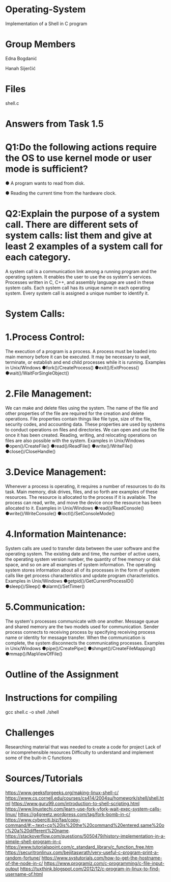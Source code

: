 # Operating-System
Implementation of a Shell in C program
# Group Members
Edna Bogdanić

Hanah Sijerčić
# Files
shell.c
# Answers from Task 1.5
# Q1:Do the following actions require the OS to use kernel mode or user mode is sufficient?
● A program wants to read from disk.

● Reading the current time from the hardware clock.
# Q2:Explain the purpose of a system call. There are different sets of system calls: list them and give at least 2 examples of a system call for each category.
A system call is a communication link among a running program and the operating system. It enables the user to use the os system's services. Processes written in C, C++, and assembly language are used in these system calls. Each system call has its unique name in each operating system. Every system call is assigned a unique number to identify it.
# System Calls:
# 1.Process Control: 
The execution of a program is a process. A process must be loaded into main memory before it can be executed. It may be necessary to wait, terminate, or establish and end child processes while it is running.
Examples in Unix/Windows
●fork()/CreateProcess()
●exit()/ExitProcess()
●wait()/WaitForSingleObject()
# 2.File Management: 
We can make and delete files using the system. The name of the file and other properties of the file are required for the creation and delete operations. File properties contain things like file type, size of the file, security codes, and accounting data. These properties are used by systems to conduct operations on files and directories. We can open and use the file once it has been created. Reading, writing, and relocating operations on files are also possible with the system.
Examples in Unix/Windows
●open()/CreateFile()
●read()/ReadFile()
●write()/WriteFile()
●close()/CloseHandle()
# 3.Device Management: 
Whenever a process is operating, it requires a number of resources to do its task. Main memory, disk drives, files, and so forth are examples of these resources. The resource is allocated to the process if it is available. The process can read, write, and move the device once the resource has been allocated to it.
Examples in Unix/Windows
●read()/ReadConsole()
●write()/WriteConsole()
●ioctl()/SetConsoleMode()
# 4.Information Maintenance: 
System calls are used to transfer data between the user software and the operating system. The existing date and time, the number of active users, the operating system version number, the quantity of free memory or disk space, and so on are all examples of system information. The operating system stores information about all of its processes in the form of system calls like get process characteristics and update program characteristics.
Examples in Unix/Windows
●getpid()/GetCurrentProcessID()
●sleep()/Sleep()
●alarm()/SetTimer()
# 5.Communication: 
The system's processes communicate with one another. Message queue and shared memory are the two models used for communication. Sender process connects to receiving process by specifying receiving process name or identity for message transfer. When the communication is complete, the system disconnects the communicating processes.
Examples in Unix/Windows
●pipe()/CreatePipe()
●shmget()/CreateFileMapping()
●mmap()/MapViewOfFile()

# Outline of the Assignment
# Instructions for compiling 
gcc shell.c -o shell
./shell
# Challenges
Researching material that was needed to create a code for project
Lack of or incomprehensible resources 
Difficulty to understand and implement some of the built-in C functions
# Sources/Tutorials
https://www.geeksforgeeks.org/making-linux-shell-c/
https://www.cs.cornell.edu/courses/cs414/2004su/homework/shell/shell.html
https://www.guru99.com/introduction-to-shell-scripting.html
https://www.linuxtechi.com/learn-use-fork-vfork-wait-exec-system-calls-linux/
https://g4greetz.wordpress.com/tag/fork-bomb-in-c/
https://www.cyberciti.biz/faq/copy-command/#:~:text=cp%20is%20the%20command%20entered,same%20or%20a%20different%20name.
https://stackoverflow.com/questions/5050479/history-implementation-in-a-simple-shell-program-in-c
https://www.tutorialspoint.com/c_standard_library/c_function_free.htm
https://securitronlinux.com/bejiitaswrath/very-useful-c-program-print-a-random-fortune/
https://www.systutorials.com/how-to-get-the-hostname-of-the-node-in-c/
https://www.programiz.com/c-programming/c-file-input-output
https://tuxthink.blogspot.com/2012/12/c-program-in-linux-to-find-username-of.html
